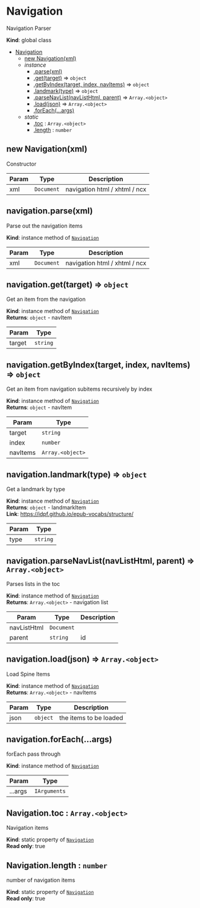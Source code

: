 <a name="Navigation"></a>

# Navigation
Navigation Parser

**Kind**: global class  

* [Navigation](#Navigation)
    * [new Navigation(xml)](#new_Navigation_new)
    * _instance_
        * [.parse(xml)](#Navigation+parse)
        * [.get(target)](#Navigation+get) ⇒ <code>object</code>
        * [.getByIndex(target, index, navItems)](#Navigation+getByIndex) ⇒ <code>object</code>
        * [.landmark(type)](#Navigation+landmark) ⇒ <code>object</code>
        * [.parseNavList(navListHtml, parent)](#Navigation+parseNavList) ⇒ <code>Array.&lt;object&gt;</code>
        * [.load(json)](#Navigation+load) ⇒ <code>Array.&lt;object&gt;</code>
        * [.forEach(...args)](#Navigation+forEach)
    * _static_
        * [.toc](#Navigation.toc) : <code>Array.&lt;object&gt;</code>
        * [.length](#Navigation.length) : <code>number</code>

<a name="new_Navigation_new"></a>

## new Navigation(xml)
Constructor


| Param | Type | Description |
| --- | --- | --- |
| xml | <code>Document</code> | navigation html / xhtml / ncx |

<a name="Navigation+parse"></a>

## navigation.parse(xml)
Parse out the navigation items

**Kind**: instance method of [<code>Navigation</code>](#Navigation)  

| Param | Type | Description |
| --- | --- | --- |
| xml | <code>Document</code> | navigation html / xhtml / ncx |

<a name="Navigation+get"></a>

## navigation.get(target) ⇒ <code>object</code>
Get an item from the navigation

**Kind**: instance method of [<code>Navigation</code>](#Navigation)  
**Returns**: <code>object</code> - navItem  

| Param | Type |
| --- | --- |
| target | <code>string</code> | 

<a name="Navigation+getByIndex"></a>

## navigation.getByIndex(target, index, navItems) ⇒ <code>object</code>
Get an item from navigation subitems recursively by index

**Kind**: instance method of [<code>Navigation</code>](#Navigation)  
**Returns**: <code>object</code> - navItem  

| Param | Type |
| --- | --- |
| target | <code>string</code> | 
| index | <code>number</code> | 
| navItems | <code>Array.&lt;object&gt;</code> | 

<a name="Navigation+landmark"></a>

## navigation.landmark(type) ⇒ <code>object</code>
Get a landmark by type

**Kind**: instance method of [<code>Navigation</code>](#Navigation)  
**Returns**: <code>object</code> - landmarkItem  
**Link**: https://idpf.github.io/epub-vocabs/structure/  

| Param | Type |
| --- | --- |
| type | <code>string</code> | 

<a name="Navigation+parseNavList"></a>

## navigation.parseNavList(navListHtml, parent) ⇒ <code>Array.&lt;object&gt;</code>
Parses lists in the toc

**Kind**: instance method of [<code>Navigation</code>](#Navigation)  
**Returns**: <code>Array.&lt;object&gt;</code> - navigation list  

| Param | Type | Description |
| --- | --- | --- |
| navListHtml | <code>Document</code> |  |
| parent | <code>string</code> | id |

<a name="Navigation+load"></a>

## navigation.load(json) ⇒ <code>Array.&lt;object&gt;</code>
Load Spine Items

**Kind**: instance method of [<code>Navigation</code>](#Navigation)  
**Returns**: <code>Array.&lt;object&gt;</code> - navItems  

| Param | Type | Description |
| --- | --- | --- |
| json | <code>object</code> | the items to be loaded |

<a name="Navigation+forEach"></a>

## navigation.forEach(...args)
forEach pass through

**Kind**: instance method of [<code>Navigation</code>](#Navigation)  

| Param | Type |
| --- | --- |
| ...args | <code>IArguments</code> | 

<a name="Navigation.toc"></a>

## Navigation.toc : <code>Array.&lt;object&gt;</code>
Navigation items

**Kind**: static property of [<code>Navigation</code>](#Navigation)  
**Read only**: true  
<a name="Navigation.length"></a>

## Navigation.length : <code>number</code>
number of navigation items

**Kind**: static property of [<code>Navigation</code>](#Navigation)  
**Read only**: true  
